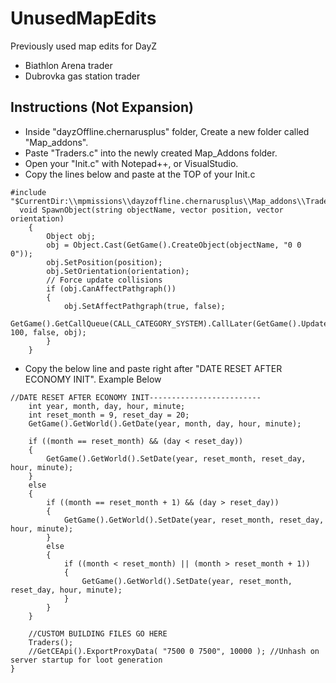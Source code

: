 # UnusedMapEdits
Previously used map edits for DayZ

* Biathlon Arena trader
* Dubrovka gas station trader

## Instructions (Not Expansion)
* Inside "dayzOffline.chernarusplus" folder, Create a new folder called "Map_addons".
* Paste "Traders.c" into the newly created Map_Addons folder.
* Open your "Init.c" with Notepad++, or VisualStudio.
* Copy the lines below and paste at the TOP of your Init.c

``` 
#include "$CurrentDir:\\mpmissions\\dayzoffline.chernarusplus\\Map_addons\\Traders.c"
  void SpawnObject(string objectName, vector position, vector orientation)
    {
        Object obj;
        obj = Object.Cast(GetGame().CreateObject(objectName, "0 0 0"));
        obj.SetPosition(position);
        obj.SetOrientation(orientation);
        // Force update collisions
        if (obj.CanAffectPathgraph())
        {
            obj.SetAffectPathgraph(true, false);
            GetGame().GetCallQueue(CALL_CATEGORY_SYSTEM).CallLater(GetGame().UpdatePathgraphRegionByObject, 100, false, obj);
        }
    }
```
* Copy the below line and paste right after "DATE RESET AFTER ECONOMY INIT". Example Below
```
//DATE RESET AFTER ECONOMY INIT-------------------------
	int year, month, day, hour, minute;
	int reset_month = 9, reset_day = 20;
	GetGame().GetWorld().GetDate(year, month, day, hour, minute);

	if ((month == reset_month) && (day < reset_day))
	{
		GetGame().GetWorld().SetDate(year, reset_month, reset_day, hour, minute);
	}
	else
	{
		if ((month == reset_month + 1) && (day > reset_day))
		{
			GetGame().GetWorld().SetDate(year, reset_month, reset_day, hour, minute);
		}
		else
		{
			if ((month < reset_month) || (month > reset_month + 1))
			{
				GetGame().GetWorld().SetDate(year, reset_month, reset_day, hour, minute);
			}
		}
	}
	
	//CUSTOM BUILDING FILES GO HERE
	Traders();	
	//GetCEApi().ExportProxyData( "7500 0 7500", 10000 ); //Unhash on server startup for loot generation
}
```
